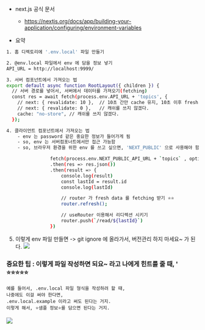 
- next.js 공식 문서
	- https://nextjs.org/docs/app/building-your-application/configuring/environment-variables



- 요약
``` bash
1. 홈 디렉토리에 '.env.local' 파일 만들기

2. @env.local 파일에서 env 에 담을 정보 넣기
API_URL = http://localhost:9999/

3. 서버 컴포넌트에서 가져오는 법 
export default async function RootLayout({ children }) {
  // 서버 경로를 넣어서, 서버에서 데이터를 가져오기(fetching)
  const res = await fetch(process.env.API_URL + 'topics', {
    // next: { revalidate: 10 },  // 10초 간만 cache 유지, 10초 이후 fresh data 가져오고 다시 cache 저장
    // next: { revalidate: 0 },   // 캐쉬를 쓰지 않겠다.
    cache: "no-store", // 캐쉬를 쓰지 않겠다.
  });

4. 클라이언트 컴포넌트에서 가져오는 법 
	- env 는 password 같은 중요한 정보가 들어가게 됨 
	- so, env 는 서버컴포너트에서만 접근 가능함
	- so, 브라우저 환경을 위한 env 를 쓰고 싶으면, 'NEXT_PUBLIC' 으로 사용해야 함 ⭐⭐⭐⭐⭐ | 출처 : https://nextjs.org/docs/app/building-your-application/configuring/environment-variables ⭐⭐⭐⭐⭐  

                fetch(process.env.NEXT_PUBLIC_API_URL + `topics` , options)
                .then(res => res.json())
                .then(result => {
                    console.log(result)
                    const lastId = result.id
                    console.log(lastId)

                    // router 가 fresh data 를 fetching 받기 ⭐⭐ 
                    router.refresh();

                    // useRouter 이용해서 리디렉션 시키기 
                    router.push(`/read/${lastId}`)
                })

```


5. 이렇게 env 파일 만들면 -> git ignore 에 올라가서, 버전관리 하지 마세요~ 가 된다. 
![](https://i.imgur.com/V4ZmNT7.png)



### 중요한 팁 : 이렇게 파일 작성하면 되요~ 라고 나에게 힌트를 줄 때, ' ⭐⭐⭐⭐⭐ 
```
예를 들어서, .env.local 파일 형식을 작성하려 할 때, 
나중에도 이걸 써야 한다면, 
.env.local.example 이라고 써도 된다는 거지. 
이렇게 해서, ⭐샘플 정보⭐를 담으면 된다는 거지. 
```

![](https://i.imgur.com/qmG9iNa.png)


